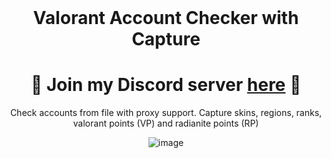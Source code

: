 <br/>
<div align="center">
  

  # Valorant Account Checker with Capture
  
<h1>
🌟 Join my Discord server <a href="https://discord.gg/NrnKpUYjWR">here</a> 🌟
</h1>

  Check accounts from file with proxy support. Capture skins, regions, ranks, valorant points (VP) and radianite points (RP) 

  ![image](https://user-images.githubusercontent.com/103281345/178165385-ea9ab0cc-1765-4ef8-98ca-dfbb61a91e7f.png)
